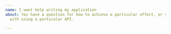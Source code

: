 ```yaml
---
name: I want help writing my application
about: You have a question for how to achieve a particular effect, or you need help
  with using a particular API.

---
```


<!-- Thank you for using Flutter!

     Please check out our documentation first:
      * https://flutter.io/
      * https://docs.flutter.io/

     If you can't find the answer there, please consider asking a question on
     the Stack Overflow Web site:
      * https://stackoverflow.com/questions/tagged/flutter?sort=frequent

     Please don't file a GitHub issue for support requests. GitHub issues are
     for tracking defects in the product. If you file a bug asking for help, we
     will consider this a request for a documentation update.

-->
